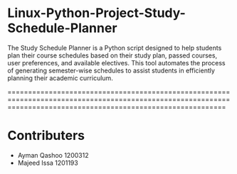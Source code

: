 # Linux-Python-Project-Study-Schedule-Planner
The Study Schedule Planner is a Python script designed to help students plan their course schedules based on their study plan, passed courses, user preferences, and available electives. This tool automates the process of generating semester-wise schedules to assist students in efficiently planning their academic curriculum.

=================================================================================================================================================================
# Contributers
 * Ayman Qashoo 1200312
 * Majeed Issa  1201193
